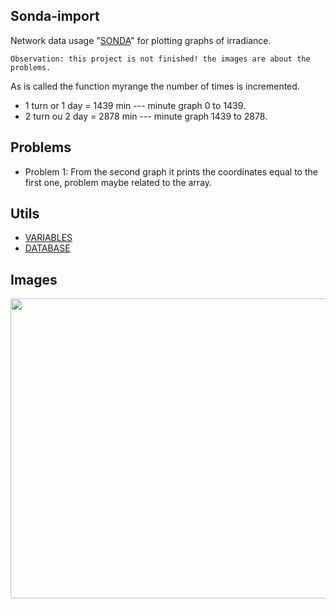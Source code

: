 ## Sonda-import
Network data usage "[SONDA](http://sonda.ccst.inpe.br/)" for plotting graphs of irradiance.

``` Observation: this project is not finished! the images are about the problems. ```

As is called the function myrange the number of times is incremented.
* 1 turn or 1 day = 1439 min --- minute graph 0 to 1439.
* 2 turn ou 2 day = 2878 min --- minute graph 1439 to 2878.

## Problems
* Problem 1: From the second graph it prints the coordinates equal to the first one, problem maybe related to the array.

## Utils
* [VARIABLES](http://sonda.ccst.inpe.br/infos/variaveis.html)
* [DATABASE](http://sonda.ccst.inpe.br/basedados/index.html)

## Images
 <img width="640" height="480" src="https://raw.githubusercontent.com/LuizFelipeNeves/Sonda-import/master/Figure_0.png">

